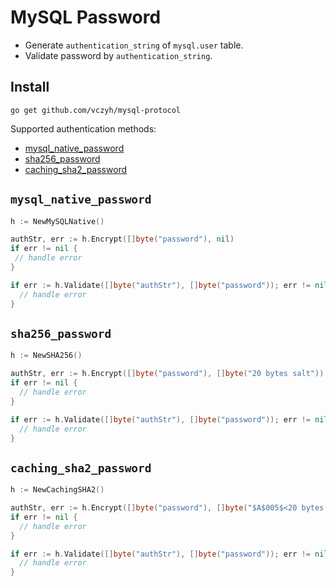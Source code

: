 # MySQL Password

- Generate `authentication_string` of `mysql.user` table.
- Validate password by `authentication_string`.

## Install

```shell
go get github.com/vczyh/mysql-protocol
```

Supported  authentication methods:

- [mysql_native_password](#mysql_native_password)
- [sha256_password](#sha256_password)
- [caching_sha2_password](#caching_sha2_password)

## `mysql_native_password`

```go
h := NewMySQLNative()

authStr, err := h.Encrypt([]byte("password"), nil)
if err != nil {
 // handle error
}

if err := h.Validate([]byte("authStr"), []byte("password")); err != nil {
  // handle error
}
```

## `sha256_password`

```go
h := NewSHA256()

authStr, err := h.Encrypt([]byte("password"), []byte("20 bytes salt"))
if err != nil {
  // handle error
}

if err := h.Validate([]byte("authStr"), []byte("password")); err != nil {
  // handle error
}
```

## `caching_sha2_password`

```go
h := NewCachingSHA2()

authStr, err := h.Encrypt([]byte("password"), []byte("$A$005$<20 bytes salt>"))
if err != nil {
  // handle error
}

if err := h.Validate([]byte("authStr"), []byte("password")); err != nil {
  // handle error
}
```

